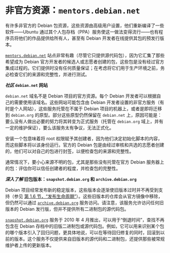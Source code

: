 # 非官方资源：`mentors.debian.net`

有许多非官方的 Debian 包资源，这些资源由高级用户设置，他们重新编译了一些软件——Ubuntu 通过其个人包存档（PPA）服务使这一做法变得流行——也有程序员将他们的作品提供给所有人，甚至有 Debian 开发者在线提供其包的预发行版本。

[`mentors.debian.net`](https://mentors.debian.net) 站点非常有趣（尽管它只提供源代码包），因为它汇集了那些希望成为 Debian 官方开发者的候选人或志愿者创建的包，这些包是没有经过官方集成过程的。它们提供时没有任何质量保证；在考虑将它们用于生产环境之前，务必检查它们的来源和完整性，并进行测试。

**_社区_ `debian.net` 网站**

`debian.net` 域名不是 Debian 项目的官方资源。每个 Debian 开发者可以根据自己的需要使用该域名。这些网站可能包含由 Debian 开发者设置的非官方服务（有时是个人网站），这些服务托管在不属于 Debian 项目的机器上，或者是即将迁移到 `debian.org` 的原型。部分这些原型仍然保留在 `debian.net` 上，原因可能是：要么没有人做出必要的努力将其转变为正式服务（托管在 `debian.org` 域上，并有一定的维护保证），要么该服务太有争议，无法正式化。

安装一个包意味着将 root 权限赋予其创建者，因为他们决定初始化脚本的内容，而这些脚本将以该身份运行。官方的 Debian 包是由经过审核和共选的志愿者创建的，他们可以对自己的包进行封签，以便检查包的来源和完整性。

通常情况下，要小心来源不明的包，尤其是那些没有托管在官方 Debian 服务器上的包：评估你可以信任创建者的程度，并检查包的完整性。

**_深入了解_ 旧包版本：`snapshot.debian.org` 和 `archive.debian.org`**

Debian 项目经常发布新的稳定版本，这些版本会逐渐使旧版本过时并不再受到支持（参见 [第 1.6 节，“发布生命周期”](https://www.debian.org/doc/manuals/debian-handbook/apt.en.htmlsect.release-lifecycle.en.html)）。这些旧版本的仓库会从官方镜像中移除，但仍然可以通过 [`archive.debian.org`](https://www.debian.org/distrib/archive.en) 服务访问。请注意，该服务允许访问任何旧版本的 Debian 发行版，但并不提供所有二进制包的源代码包。

[`snapshot.debian.org`](https://snapshot.debian.org) 服务于 2010 年 4 月推出，可以用于“倒退时间”，查找不再包含在 Debian 存档中的旧版二进制包或源代码包。例如，它可以用来识别某个包的哪个版本引入了回归问题，更具体地说，可以在等待回归修复的同时，回滚到以前的版本。这个服务不仅提供来自旧版本的源代码和二进制包，还提供那些被常规维护者上传的更新版本。